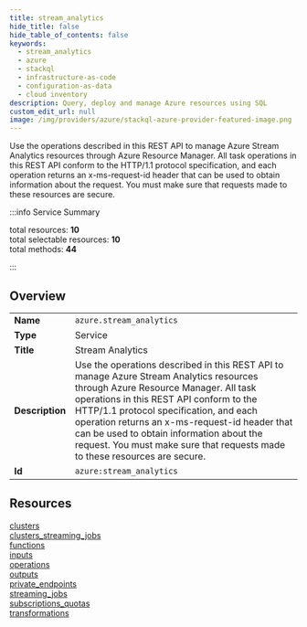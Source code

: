 ```yaml
---
title: stream_analytics
hide_title: false
hide_table_of_contents: false
keywords:
  - stream_analytics
  - azure
  - stackql
  - infrastructure-as-code
  - configuration-as-data
  - cloud inventory
description: Query, deploy and manage Azure resources using SQL
custom_edit_url: null
image: /img/providers/azure/stackql-azure-provider-featured-image.png
---
```


Use the operations described in this REST API to manage Azure Stream Analytics resources through Azure Resource Manager.  All task operations in this REST API conform to the HTTP/1.1 protocol specification, and each operation returns an x-ms-request-id header that can be used to obtain information about the request. You must make sure that requests made to these resources are secure.  
    
:::info Service Summary

<div class="row">
<div class="providerDocColumn">
<span>total resources:&nbsp;<b>10</b></span><br />
<span>total selectable resources:&nbsp;<b>10</b></span><br />
<span>total methods:&nbsp;<b>44</b></span><br />
</div>
</div>

:::

## Overview
<table><tbody>
<tr><td><b>Name</b></td><td><code>azure.stream_analytics</code></td></tr>
<tr><td><b>Type</b></td><td>Service</td></tr>
<tr><td><b>Title</b></td><td>Stream Analytics</td></tr>
<tr><td><b>Description</b></td><td>Use the operations described in this REST API to manage Azure Stream Analytics resources through Azure Resource Manager.  All task operations in this REST API conform to the HTTP/1.1 protocol specification, and each operation returns an x-ms-request-id header that can be used to obtain information about the request. You must make sure that requests made to these resources are secure.</td></tr>
<tr><td><b>Id</b></td><td><code>azure:stream_analytics</code></td></tr>
</tbody></table>

## Resources
<div class="row">
<div class="providerDocColumn">
<a href="/providers/azure/stream_analytics/clusters/">clusters</a><br />
<a href="/providers/azure/stream_analytics/clusters_streaming_jobs/">clusters_streaming_jobs</a><br />
<a href="/providers/azure/stream_analytics/functions/">functions</a><br />
<a href="/providers/azure/stream_analytics/inputs/">inputs</a><br />
<a href="/providers/azure/stream_analytics/operations/">operations</a><br />
</div>
<div class="providerDocColumn">
<a href="/providers/azure/stream_analytics/outputs/">outputs</a><br />
<a href="/providers/azure/stream_analytics/private_endpoints/">private_endpoints</a><br />
<a href="/providers/azure/stream_analytics/streaming_jobs/">streaming_jobs</a><br />
<a href="/providers/azure/stream_analytics/subscriptions_quotas/">subscriptions_quotas</a><br />
<a href="/providers/azure/stream_analytics/transformations/">transformations</a><br />
</div>
</div>
